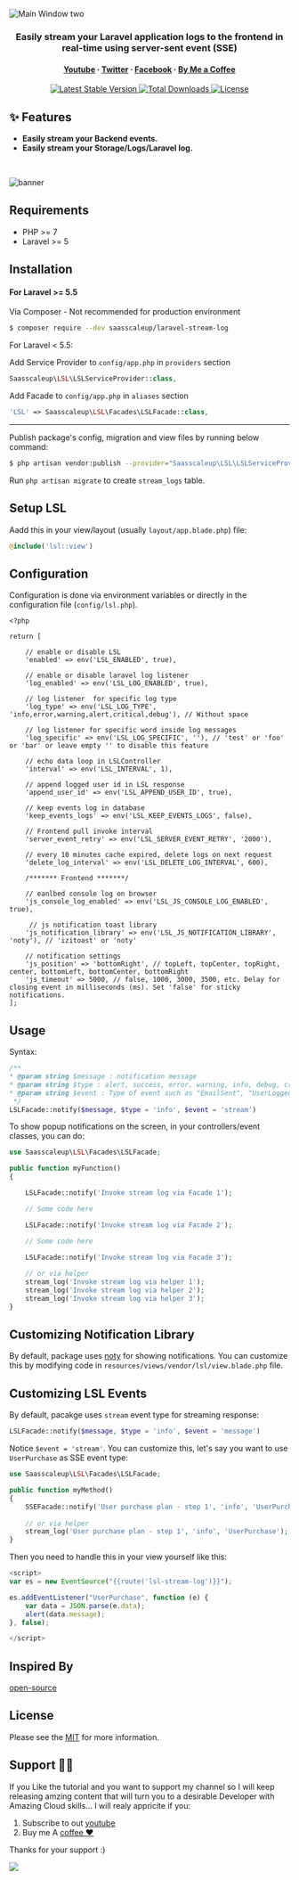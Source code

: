 ![Main Window two](https://github.com/saasscaleup/laravel-stream-log/blob/master/lsl-saasscaleup.png?raw=true)

<h3 align="center">Easily stream your Laravel application logs to the frontend in real-time using server-sent event (SSE)</h3>

<h4 align="center">
  <a href="https://youtube.com/@ScaleUpSaaS">Youtube</a>
  <span> · </span>
  <a href="https://twitter.com/ScaleUpSaaS">Twitter</a>
  <span> · </span>
  <a href="https://facebook.com/ScaleUpSaaS">Facebook</a>
  <span> · </span>
  <a href="https://buymeacoffee.com/scaleupsaas">By Me a Coffee</a>
</h4>

<p align="center">
   <a href="https://packagist.org/packages/saasscaleup/laravel-stream-log">
      <img src="https://poser.pugx.org/saasscaleup/laravel-stream-log/v/stable.png" alt="Latest Stable Version">
  </a>

  <a href="https://packagist.org/packages/saasscaleup/laravel-stream-log">
      <img src="https://poser.pugx.org/saasscaleup/laravel-stream-log/downloads.png" alt="Total Downloads">
  </a>

  <a href="https://packagist.org/packages/saasscaleup/laravel-stream-log">
    <img src="https://poser.pugx.org/saasscaleup/laravel-stream-log/license.png" alt="License">
  </a>
</p>

## ✨ Features

- **Easily stream your Backend events.** 
- **Easily stream your Storage/Logs/Laravel log.** 

<br>

![banner](https://github.com/saasscaleup/laravel-stream-log/blob/master/lsl-demo.gif?raw=true)
<br>


## Requirements

 - PHP >= 7
 - Laravel >= 5

## Installation

#### For Laravel >= 5.5
Via Composer - Not recommended for production environment

``` bash
$ composer require --dev saasscaleup/laravel-stream-log
```

For Laravel < 5.5:

Add Service Provider to `config/app.php` in `providers` section
```php
Saasscaleup\LSL\LSLServiceProvider::class,
```

Add Facade to `config/app.php` in `aliases` section
```php
'LSL' => Saasscaleup\LSL\Facades\LSLFacade::class,
```


---

Publish package's config, migration and view files by running below command:

```bash
$ php artisan vendor:publish --provider="Saasscaleup\LSL\LSLServiceProvider"
```

Run `php artisan migrate` to create `stream_logs` table.

## Setup LSL

Aadd this in your view/layout (usually `layout/app.blade.php`) file:

```php
@include('lsl::view')
```

## Configuration

Configuration is done via environment variables or directly in the configuration file (`config/lsl.php`).

```
<?php

return [

    // enable or disable LSL
    'enabled' => env('LSL_ENABLED', true),

    // enable or disable laravel log listener 
    'log_enabled' => env('LSL_LOG_ENABLED', true),

    // log listener  for specific log type
    'log_type' => env('LSL_LOG_TYPE', 'info,error,warning,alert,critical,debug'), // Without space

    // log listener for specific word inside log messages
    'log_specific' => env('LSL_LOG_SPECIFIC', ''), // 'test' or 'foo' or 'bar' or leave empty '' to disable this feature

    // echo data loop in LSLController
    'interval' => env('LSL_INTERVAL', 1),

    // append logged user id in LSL response
    'append_user_id' => env('LSL_APPEND_USER_ID', true),

    // keep events log in database
    'keep_events_logs' => env('LSL_KEEP_EVENTS_LOGS', false),

    // Frontend pull invoke interval
    'server_event_retry' => env('LSL_SERVER_EVENT_RETRY', '2000'),

    // every 10 minutes cache expired, delete logs on next request
    'delete_log_interval' => env('LSL_DELETE_LOG_INTERVAL', 600), 

    /******* Frontend *******/

    // eanlbed console log on browser
    'js_console_log_enabled' => env('LSL_JS_CONSOLE_LOG_ENABLED', true),

     // js notification toast library
    'js_notification_library' => env('LSL_JS_NOTIFICATION_LIBRARY', 'noty'), // 'izitoast' or 'noty'

    // notification settings
    'js_position' => 'bottomRight', // topLeft, topCenter, topRight, center, bottomLeft, bottomCenter, bottomRight
    'js_timeout' => 5000, // false, 1000, 3000, 3500, etc. Delay for closing event in milliseconds (ms). Set 'false' for sticky notifications.
];
```

## Usage

Syntax:

```php
/**
* @param string $message : notification message
* @param string $type : alert, success, error, warning, info, debug, critical, etc...
* @param string $event : Type of event such as "EmailSent", "UserLoggedIn", etc
 */
LSLFacade::notify($message, $type = 'info', $event = 'stream')
```

To show popup notifications on the screen, in your controllers/event classes, you can  do:

```php
use Saasscaleup\LSL\Facades\LSLFacade;

public function myFunction()
{

    LSLFacade::notify('Invoke stream log via Facade 1');

    // Some code here

    LSLFacade::notify('Invoke stream log via Facade 2');

    // Some code here

    LSLFacade::notify('Invoke stream log via Facade 3');
    
    // or via helper
    stream_log('Invoke stream log via helper 1');
    stream_log('Invoke stream log via helper 2');     
    stream_log('Invoke stream log via helper 3');
}
```



## Customizing Notification Library

By default, package uses [noty](https://github.com/needim/noty) for showing notifications. You can customize this by modifying code in `resources/views/vendor/lsl/view.blade.php` file.

## Customizing LSL Events

By default, pacakge uses `stream` event type for streaming response:


```php
LSLFacade::notify($message, $type = 'info', $event = 'message')
```

Notice `$event = 'stream'`. You can customize this, let's say you want to use `UserPurchase` as SSE event type:

```php
use Saasscaleup\LSL\Facades\LSLFacade;

public function myMethod()
{
    SSEFacade::notify('User purchase plan - step 1', 'info', 'UserPurchase');
    
    // or via helper
    stream_log('User purchase plan - step 1', 'info', 'UserPurchase');
}
```

Then you need to handle this in your view yourself like this:

```javascript
<script>
var es = new EventSource("{{route('lsl-stream-log')}}");

es.addEventListener("UserPurchase", function (e) {
    var data = JSON.parse(e.data);
    alert(data.message);
}, false);

</script>
```

## Inspired By

[open-source](https://github.com/arfraznawaz2005/laravel-sse)

## License

Please see the [MIT](license.md) for more information.


## Support 🙏😃
  
 If you Like the tutorial and you want to support my channel so I will keep releasing amzing content that will turn you to a desirable Developer with Amazing Cloud skills... I will realy appricite if you:
 
 1. Subscribe to out [youtube](http://www.youtube.com/@ScaleUpSaaS?sub_confirmation=1)
 2. Buy me A [coffee ❤️](https://www.buymeacoffee.com/scaleupsaas)

Thanks for your support :)

<a href="https://www.buymeacoffee.com/scaleupsaas"><img src="https://img.buymeacoffee.com/button-api/?text=Buy me a coffee&emoji=&slug=scaleupsaas&button_colour=FFDD00&font_colour=000000&font_family=Cookie&outline_colour=000000&coffee_colour=ffffff" /></a>
